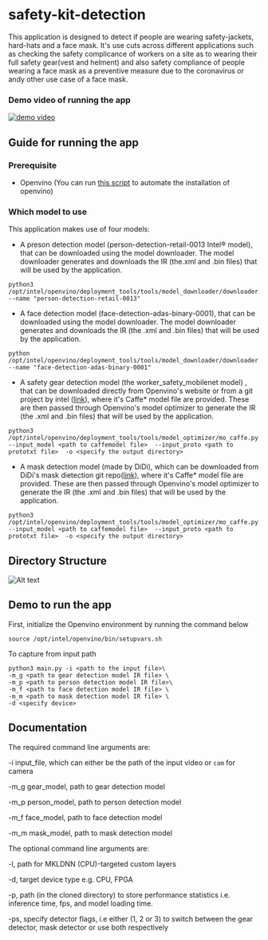 # safety-kit-detection
This application is designed to detect if people are wearing safety-jackets, hard-hats and a face mask. It's use cuts across different applications such as checking the safety complicance of workers on a site  as to wearing their full safety gear(vest and helment) and also safety compliance of people wearing a face mask as a preventive measure due to the coronavirus or andy other use case of a face mask.

### Demo video of running the app

[![demo video](https://img.youtube.com/vi/jay0QTJs3EI/0.jpg)](https://youtu.be/jay0QTJs3EI)

## Guide for running the app
### Prerequisite
- Openvino (You can run [this script](https://github.com/Tob-iee/OpenVINO_installation) to automate the installation of openvino)

### Which model to use
This application makes use of four models:

- A preson detection model (person-detection-retail-0013 Intel® model), that can be downloaded using the model downloader. The model downloader generates and downloads the IR (the.xml and .bin files) that will be used by the application.
```
python3 /opt/intel/openvino/deployment_tools/tools/model_downloader/downloader.py --name "person-detection-retail-0013"
```
- A face detection model (face-detection-adas-binary-0001), that can be downloaded using the model downloader. The model downloader generates and downloads the IR (the .xml and .bin files) that will be used by the application.
```
python /opt/intel/openvino/deployment_tools/tools/model_downloader/downloader.py --name "face-detection-adas-binary-0001"
```
- A safety gear detection model (the worker_safety_mobilenet model) , that can be downloaded directly from Openvino's website or from a git project by intel ([link](https://github.com/intel-iot-devkit/safety-gear-detector-python/blob/master/resources/worker-safety-mobilenet)), where it's Caffe* model file are provided. These are then passed through Openvino's model optimizer to generate the IR (the .xml and .bin files) that will be used by the application.
```
python3 /opt/intel/openvino/deployment_tools/tools/model_optimizer/mo_caffe.py --input_model <path to caffemodel file>  --input_proto <path to prototxt file>  -o <specify the output directory>  
```
- A mask detection model (made by DiDi), which can be downloaded from DiDi's mask dietection git repo([link](https://github.com/didi/maskdetection/tree/master/model)), where it's Caffe* model file are provided. These are then passed through Openvino's model optimizer to generate the IR (the .xml and .bin files) that will be used by the application.
```
python3 /opt/intel/openvino/deployment_tools/tools/model_optimizer/mo_caffe.py --input_model <path to caffemodel file>  --input_proto <path to prototxt file>  -o <specify the output directory> 
```
## Directory Structure
 
![Alt text](https://github.com/mandeelishus/safety-kit-detection/blob/tobe/bin/directory_structure.png)

## Demo to run the app
First, initialize the Openvino environment by running the command below
```
source /opt/intel/openvino/bin/setupvars.sh
```
To capture from input path
```
python3 main.py -i <path to the input file>\
-m_g <path to gear detection model IR file> \
-m_p <path to person detection model IR file>\ 
-m_f <path to face detection model IR file> \
-m_m <path to mask detection model IR file> \
-d <specify device> 
```

 ## Documentation
 The required command line arguments are:

-i input_file, which can either be the path of the input video or ```cam``` for camera

-m_g gear_model, path to gear detection model
  
-m_p person_model, path to person detection model
  
-m_f face_model, path to face detection model
  
-m_m mask_model, path to mask detection model
 
The optional command line arguments are:

-l, path for MKLDNN (CPU)-targeted custom layers

-d, target device type e.g. CPU, FPGA

-p, path (in the cloned directory) to store performance statistics i.e. inference time, fps, and model loading time.

-ps, specify detector flags, i.e either (1, 2 or 3) to switch between the gear detector, mask detector or use both respectively
